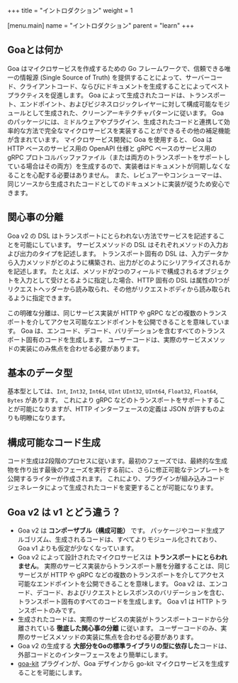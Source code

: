 +++
title = "イントロダクション"
weight = 1

[menu.main]
name = "イントロダクション"
parent = "learn"
+++

## Goaとは何か


Goa はマイクロサービスを作成するための Go フレームワークで、信頼できる唯一の情報源 (Single Source of Truth) を提供することによって、サーバーコード、クライアントコード、ならびにドキュメントを生成することによってベストプラクティスを促進します。
Goa によって生成されたコードは、トランスポート、エンドポイント、およびビジネスロジックレイヤーに対して構成可能なモジュールとして生成された、クリーンアーキテクチャパターンに従います。
Goa のパッケージには、ミドルウェアやプラグイン、生成されたコードと連携して効率的な方法で完全なマイクロサービスを実装することができるその他の補足機能が含まれています。
マイクロサービス開発に Goa を使用すると、 Goa は HTTP ベースのサービス用の OpenAPI 仕様と gRPC ベースのサービス用の gRPC プロトコルバッファファイル（または両方のトランスポートをサポートしている場合はその両方）を生成するので、実装者はドキュメントが同期しなくなることを心配する必要はありません。
また、レビュアーやコンシューマーは、同じソースから生成されたコードとしてのドキュメントに実装が従うため安心できます。

## 関心事の分離

Goa v2 の DSL はトランスポートにとらわれない方法でサービスを記述することを可能にしています。
サービスメソッドの DSL はそれぞれメソッドの入力および出力のタイプを記述します。
トランスポート固有の DSL は、入力データから入力メソッドがどのように構築され、出力がどのようにシリアライズされるかを記述します。
たとえば、メソッドが2つのフィールドで構成されるオブジェクトを入力として受けとるように指定した場合、HTTP 固有の DSL は属性の1つがリクエストヘッダーから読み取られ、その他がリクエストボディから読み取られるように指定できます。

この明確な分離は、同じサービス実装が HTTP や gRPC などの複数のトランスポートを介してアクセス可能なエンドポイントを公開できることを意味しています。
Goa は、エンコード、デコード、バリデーションを含むすべてのトランスポート固有のコードを生成します。
ユーザーコードは、実際のサービスメソッドの実装にのみ焦点を合わせる必要があります。

## 基本のデータ型

基本型としては、`Int`, `Int32`, `Int64`, `UInt` `UInt32`, `UInt64`, `Float32`, `Float64`, `Bytes` があります。
これにより gRPC などのトランスポートをサポートすることが可能になりますが、HTTP インターフェースの定義は JSON が許すものよりも明瞭になります。

## 構成可能なコード生成

コード生成は2段階のプロセスに従います。最初のフェーズでは、最終的な生成物を作り出す最後のフェーズを実行する前に、さらに修正可能なテンプレートを公開するライターが作成されます。
これにより、プラグインが組み込みコードジェネレータによって生成されたコードを変更することが可能になります。

## Goa v2 は v1 とどう違う？ 

* Goa v2 は **コンポーザブル（構成可能）** です。
  パッケージやコード生成アルゴリズム、生成されるコードは、すべてよりモジュール化されており、Goa v1 よりも仮定が少なくなっています。 
* Goa v2 によって設計されたマイクロサービスは **トランスポートにとらわれません**。
  実際のサービス実装からトランスポート層を分離することは、同じサービスが HTTP や gRPC などの複数のトランスポートを介してアクセス可能なエンドポイントを公開できることを意味します。
  Goa v2 は、エンコード、デコード、およびリクエストとレスポンスのバリデーションを含む、トランスポート固有のすべてのコードを生成します。
  Goa v1 は HTTP トランスポートのみです。
* 生成されたコードは、実際のサービスの実装がトランスポートコードから分離されている **徹底した関心事の分離** に従います。
  ユーザーコードのみ、実際のサービスメソッドの実装に焦点を合わせる必要があります。
* Goa v2 の生成する **大部分をGoの標準ライブラリの型に依存した**コードは、外部コードとのインターフェースをより簡単にします。
* [goa-kit](https://github.com/goadesign/plugins/tree/v3/goakit) プラグインが、Goa デザインから go-kit マイクロサービスを生成することを可能にします。
